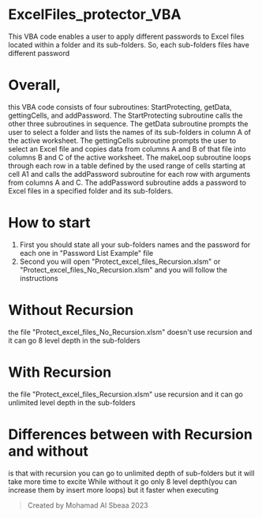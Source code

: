 # ExcelFiles_protector_VBA
This VBA code enables a user to apply different passwords to Excel files located within a folder and its sub-folders. So, each sub-folders files have different password

# Overall, 
this VBA code consists of four subroutines: StartProtecting, getData, gettingCells, and addPassword. 
The StartProtecting subroutine calls the other three subroutines in sequence. 
The getData subroutine prompts the user to select a folder and lists the names of its sub-folders in column A of the active worksheet. 
The gettingCells subroutine prompts the user to select an Excel file and copies data from columns A and B of that file into columns B and C of the active worksheet. 
The makeLoop subroutine loops through each row in a table defined by the used range of cells starting at cell A1 and calls the addPassword subroutine for each row with arguments from columns A and C. 
The addPassword subroutine adds a password to Excel files in a specified folder and its sub-folders.

# How to start
1. First you should state all your sub-folders names and the password for each one in "Password List Example" file
2. Second you will open "Protect_excel_files_Recursion.xlsm" or "Protect_excel_files_No_Recursion.xlsm" and you will follow the instructions


# Without Recursion
the file "Protect_excel_files_No_Recursion.xlsm" doesn't use recursion and it can go 8 level depth in the sub-folders


# With Recursion
the file "Protect_excel_files_Recursion.xlsm" use recursion and it can go unlimited level depth in the sub-folders

# Differences between with Recursion and without
is that with recursion you can go to unlimited depth of sub-folders but it will take more time to excite 
While without it go only 8 level depth(you can increase them by insert more loops) but it faster when executing

>Created by Mohamad Al Sbeaa 2023
